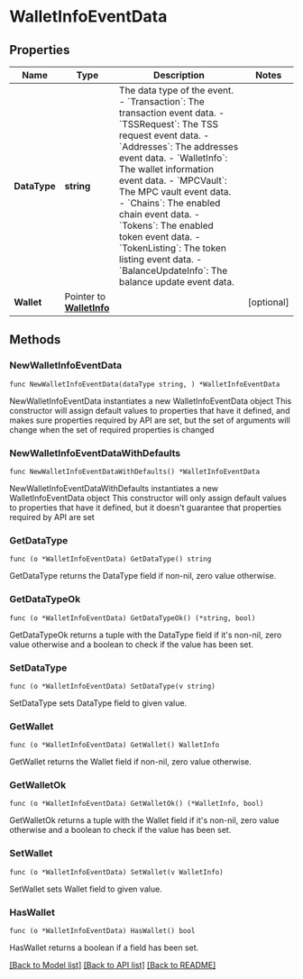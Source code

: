# WalletInfoEventData

## Properties

Name | Type | Description | Notes
------------ | ------------- | ------------- | -------------
**DataType** | **string** |  The data type of the event. - &#x60;Transaction&#x60;: The transaction event data. - &#x60;TSSRequest&#x60;: The TSS request event data. - &#x60;Addresses&#x60;: The addresses event data. - &#x60;WalletInfo&#x60;: The wallet information event data. - &#x60;MPCVault&#x60;: The MPC vault event data. - &#x60;Chains&#x60;: The enabled chain event data. - &#x60;Tokens&#x60;: The enabled token event data. - &#x60;TokenListing&#x60;: The token listing event data. - &#x60;BalanceUpdateInfo&#x60;: The balance update event data. | 
**Wallet** | Pointer to [**WalletInfo**](WalletInfo.md) |  | [optional] 

## Methods

### NewWalletInfoEventData

`func NewWalletInfoEventData(dataType string, ) *WalletInfoEventData`

NewWalletInfoEventData instantiates a new WalletInfoEventData object
This constructor will assign default values to properties that have it defined,
and makes sure properties required by API are set, but the set of arguments
will change when the set of required properties is changed

### NewWalletInfoEventDataWithDefaults

`func NewWalletInfoEventDataWithDefaults() *WalletInfoEventData`

NewWalletInfoEventDataWithDefaults instantiates a new WalletInfoEventData object
This constructor will only assign default values to properties that have it defined,
but it doesn't guarantee that properties required by API are set

### GetDataType

`func (o *WalletInfoEventData) GetDataType() string`

GetDataType returns the DataType field if non-nil, zero value otherwise.

### GetDataTypeOk

`func (o *WalletInfoEventData) GetDataTypeOk() (*string, bool)`

GetDataTypeOk returns a tuple with the DataType field if it's non-nil, zero value otherwise
and a boolean to check if the value has been set.

### SetDataType

`func (o *WalletInfoEventData) SetDataType(v string)`

SetDataType sets DataType field to given value.


### GetWallet

`func (o *WalletInfoEventData) GetWallet() WalletInfo`

GetWallet returns the Wallet field if non-nil, zero value otherwise.

### GetWalletOk

`func (o *WalletInfoEventData) GetWalletOk() (*WalletInfo, bool)`

GetWalletOk returns a tuple with the Wallet field if it's non-nil, zero value otherwise
and a boolean to check if the value has been set.

### SetWallet

`func (o *WalletInfoEventData) SetWallet(v WalletInfo)`

SetWallet sets Wallet field to given value.

### HasWallet

`func (o *WalletInfoEventData) HasWallet() bool`

HasWallet returns a boolean if a field has been set.


[[Back to Model list]](../README.md#documentation-for-models) [[Back to API list]](../README.md#documentation-for-api-endpoints) [[Back to README]](../README.md)



